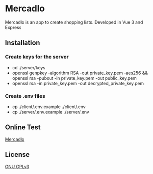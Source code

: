 # Mercadlo

Mercadlo is an app to create shopping lists. Developed in Vue 3 and Express

## Installation

### Create keys for the server
- cd ./server/keys
- openssl genpkey -algorithm RSA -out private_key.pem -aes256 && openssl rsa -pubout -in private_key.pem -out public_key.pem
- openssl rsa -in private_key.pem -out decrypted_private_key.pem

### Create .env files
- cp ./client/.env.example ./client/.env
- cp ./server/.env.example ./server/.env

## Online Test

[Mercadlo](https://mercadlo.kembec.com)


## License

[GNU GPLv3](https://choosealicense.com/licenses/gpl-3.0/)